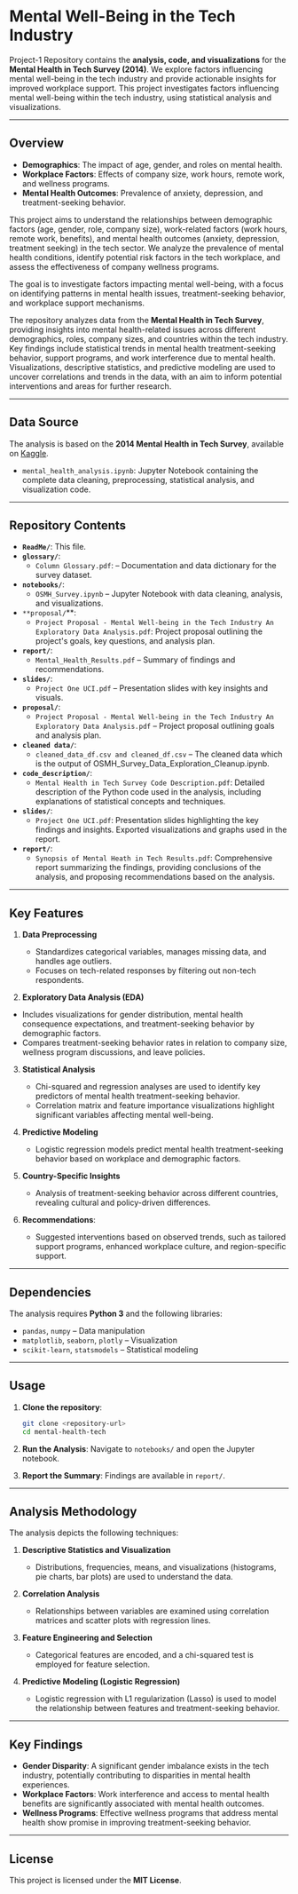 # Mental Well-Being in the Tech Industry

Project-1 Repository contains the **analysis, code, and visualizations** for the **Mental Health in Tech Survey (2014)**. We explore factors influencing mental well-being in the tech industry and provide actionable insights for improved workplace support. This project investigates factors influencing mental well-being within the tech industry, using statistical analysis and visualizations.

---

## Overview

- **Demographics**: The impact of age, gender, and roles on mental health.
- **Workplace Factors**: Effects of company size, work hours, remote work, and wellness programs.
- **Mental Health Outcomes**: Prevalence of anxiety, depression, and treatment-seeking behavior.

This project aims to understand the relationships between demographic factors (age, gender, role, company size), work-related factors (work hours, remote work, benefits), and mental health outcomes (anxiety, depression, treatment seeking) in the tech sector. We analyze the prevalence of mental health conditions, identify potential risk factors in the tech workplace, and assess the effectiveness of company wellness programs.

The goal is to investigate factors impacting mental well-being, with a focus on identifying patterns in mental health issues, treatment-seeking behavior, and workplace support mechanisms.

The repository analyzes data from the **Mental Health in Tech Survey**, providing insights into mental health-related issues across different demographics, roles, company sizes, and countries within the tech industry. Key findings include statistical trends in mental health treatment-seeking behavior, support programs, and work interference due to mental health. Visualizations, descriptive statistics, and predictive modeling are used to uncover correlations and trends in the data, with an aim to inform potential interventions and areas for further research.

---

## Data Source

The analysis is based on the **2014 Mental Health in Tech Survey**, available on [Kaggle](https://www.kaggle.com/osmi/mental-health-in-tech-survey).

- `mental_health_analysis.ipynb`: Jupyter Notebook containing the complete data cleaning, preprocessing, statistical analysis, and visualization code.

---

## Repository Contents

- **`ReadMe/`**: This file.
- **`glossary/`**: 
  - `Column Glossary.pdf`: – Documentation and data dictionary for the survey dataset.
- **`notebooks/`**: 
  - `OSMH_Survey.ipynb` – Jupyter Notebook with data cleaning, analysis, and visualizations.
- `**proposal/`**:
  - `Project Proposal - Mental Well-being in the Tech Industry An Exploratory Data Analysis.pdf`: Project proposal outlining the project's goals, key questions, and analysis plan.
- **`report/`**: 
  - `Mental_Health_Results.pdf` – Summary of findings and recommendations.
- **`slides/`**: 
  - `Project One UCI.pdf` – Presentation slides with key insights and visuals.
- **`proposal/`**: 
  - `Project Proposal - Mental Well-being in the Tech Industry An Exploratory Data Analysis.pdf` – Project proposal outlining goals and analysis plan.
- **`cleaned data/`**:
  - `cleaned_data_df.csv and cleaned_df.csv` –  The cleaned data which is the output of OSMH_Survey_Data_Exploration_Cleanup.ipynb.
- **`code_description/`**: 
  - `Mental Health in Tech Survey Code Description.pdf`: Detailed description of the Python code used in the analysis, including explanations of statistical concepts and techniques.
- **`slides/`**:
  - `Project One UCI.pdf`: Presentation slides highlighting the key findings and insights.  Exported visualizations and graphs used in the report.
- **`report/`**:
  - `Synopsis of Mental Heath in Tech Results.pdf`: Comprehensive report summarizing the findings, providing conclusions of the analysis, and proposing recommendations based on the analysis.

---

## Key Features

1. **Data Preprocessing**  
   - Standardizes categorical variables, manages missing data, and handles age outliers.
   - Focuses on tech-related responses by filtering out non-tech respondents. 

2. **Exploratory Data Analysis (EDA)**  
  - Includes visualizations for gender distribution, mental health consequence expectations, and treatment-seeking behavior by demographic factors.
   - Compares treatment-seeking behavior rates in relation to company size, wellness program discussions, and leave policies.

3. **Statistical Analysis**  
   - Chi-squared and regression analyses are used to identify key predictors of mental health treatment-seeking behavior.
   - Correlation matrix and feature importance visualizations highlight significant variables affecting mental well-being.

4. **Predictive Modeling**  
   - Logistic regression models predict mental health treatment-seeking behavior based on workplace and demographic factors.

5. **Country-Specific Insights**  
   - Analysis of treatment-seeking behavior across different countries, revealing cultural and policy-driven differences.
  
6. **Recommendations**:
   - Suggested interventions based on observed trends, such as tailored support programs, enhanced workplace culture, and region-specific support.

---

## Dependencies

The analysis requires **Python 3** and the following libraries:  
- `pandas`, `numpy` – Data manipulation  
- `matplotlib`, `seaborn`, `plotly` – Visualization  
- `scikit-learn`, `statsmodels` – Statistical modeling  

---

## Usage

1. **Clone the repository**:
   ```bash
   git clone <repository-url>
   cd mental-health-tech
   ```

2. **Run the Analysis**:
   Navigate to `notebooks/` and open the Jupyter notebook.

3. **Report the Summary**:
   Findings are available in `report/`.

---

## Analysis Methodology

The analysis depicts the following techniques:

1. **Descriptive Statistics and Visualization**  
   - Distributions, frequencies, means, and visualizations (histograms, pie charts, bar plots) are used to understand the data.

2. **Correlation Analysis**  
   - Relationships between variables are examined using correlation matrices and scatter plots with regression lines.

3. **Feature Engineering and Selection** 
   - Categorical features are encoded, and a chi-squared test is employed for feature selection.

4. **Predictive Modeling (Logistic Regression)**  
   - Logistic regression with L1 regularization (Lasso) is used to model the relationship between features and treatment-seeking behavior.
  
---

## Key Findings

- **Gender Disparity**: A significant gender imbalance exists in the tech industry, potentially contributing to disparities in mental health experiences.  
- **Workplace Factors**: Work interference and access to mental health benefits are significantly associated with mental health outcomes.  
- **Wellness Programs**: Effective wellness programs that address mental health show promise in improving treatment-seeking behavior.  

---

## License

This project is licensed under the **MIT License**.  
